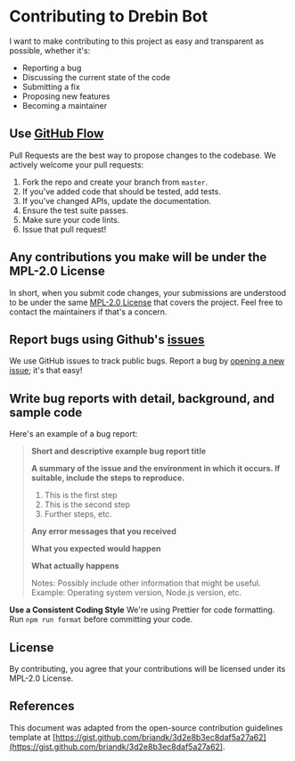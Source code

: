 # Contributing to Drebin Bot

I want to make contributing to this project as easy and transparent as possible, whether it's:

- Reporting a bug
- Discussing the current state of the code
- Submitting a fix
- Proposing new features
- Becoming a maintainer

## Use [GitHub Flow](https://guides.github.com/introduction/flow/index.html)

Pull Requests are the best way to propose changes to the codebase. We actively welcome your pull requests:

1. Fork the repo and create your branch from `master`.
2. If you've added code that should be tested, add tests.
3. If you've changed APIs, update the documentation.
4. Ensure the test suite passes.
5. Make sure your code lints.
6. Issue that pull request!

## Any contributions you make will be under the MPL-2.0 License

In short, when you submit code changes, your submissions are understood to be under the same [MPL-2.0 License](http://www.mozilla.org/MPL/2.0/) that covers the project. Feel free to contact the maintainers if that's a concern.

## Report bugs using Github's [issues](https://github.com/YOUR_GITHUB_USERNAME/Drebin-Bot/issues)

We use GitHub issues to track public bugs. Report a bug by [opening a new issue](https://github.com/YOUR_GITHUB_USERNAME/Drebin-Bot/issues/new); it's that easy!

## Write bug reports with detail, background, and sample code

Here's an example of a bug report:

> **Short and descriptive example bug report title**
>
> **A summary of the issue and the environment in which it occurs. If suitable, include the steps to reproduce.**
>
> 1. This is the first step
> 2. This is the second step
> 3. Further steps, etc.
>
> **Any error messages that you received**
>
> **What you expected would happen**
>
> **What actually happens**
>
> Notes: Possibly include other information that might be useful. Example: Operating system version, Node.js version, etc.

**Use a Consistent Coding Style**
We're using Prettier for code formatting. Run `npm run format` before committing your code.

## License

By contributing, you agree that your contributions will be licensed under its MPL-2.0 License.

## References

This document was adapted from the open-source contribution guidelines template at [https://gist.github.com/briandk/3d2e8b3ec8daf5a27a62](https://gist.github.com/briandk/3d2e8b3ec8daf5a27a62).
